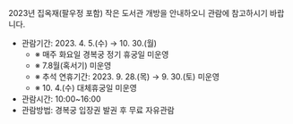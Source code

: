 2023년 집옥재(팔우정 포함) 작은 도서관 개방을 안내하오니 관람에 참고하시기 바랍니다.

- 관람기간: 2023. 4. 5.(수) → 10. 30.(월)
  - ※ 매주 화요일 경복궁 정기 휴궁일 미운영
  - ※ 7.8월(혹서기) 미운영
  - ※ 추석 연휴기간: 2023. 9. 28.(목) → 9. 30.(토) 미운영
  - ※ 10. 4.(수) 대체휴궁일 미운영
- 관람시간: 10:00~16:00
- 관람방법: 경복궁 입장권 발권 후 무료 자유관람